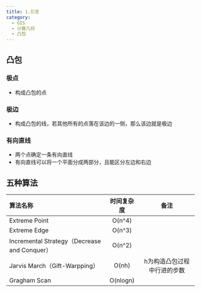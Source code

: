 ```yaml
---
title: 1.引言
category:
  - GIS
  - 计算几何
  - 凸包
---
```

## 凸包
### 极点
- 构成凸包的点
### 极边
- 构成凸包的线，若其他所有的点落在该边的一侧，那么该边就是极边
### 有向直线
- 两个点确定一条有向直线
- 有向直线可以将一个平面分成两部分，且能区分左边和右边
## 五种算法
| 算法名称                                     | 时间复杂度 |            备注             |
| :------------------------------------------- | :--------: | :-------------------------: |
| Extreme Point                                |   O(n^4)   |                             |
| Extreme Edge                                 |   O(n^3)   |                             |
| Incremental Strategy（Decrease and Conquer） |   O(n^2)   |                             |
| Jarvis March（Gift-Warpping）                |   O(nh)    | h为构造凸包过程中行进的步数 |
| Gragham Scan                                 |  O(nlogn)  |                             |






